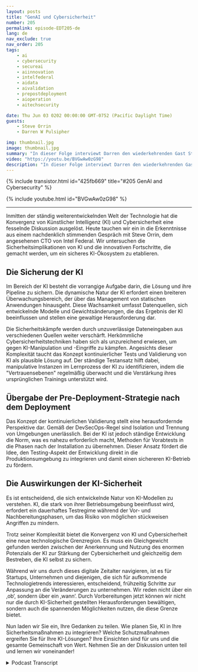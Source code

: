 ```yaml
---
layout: posts
title: "GenAI und Cybersicherheit"
number: 205
permalink: episode-EDT205-de
lang: de
nav_exclude: true
nav_order: 205
tags:
    - ai
    - cybersecurity
    - secureai
    - aiinnovation
    - intelfederal
    - aidata
    - aivalidation
    - prepostdeployment
    - aioperation
    - aitechsecurity

date: Thu Jun 03 0202 00:00:00 GMT-0752 (Pacific Daylight Time)
guests:
    - Steve Orrin
    - Darren W Pulsipher

img: thumbnail.jpg
image: thumbnail.jpg
summary: "In dieser Folge interviewt Darren den wiederkehrenden Gast Steve Orrin, CTO von Intel Federal, über die Schnittstelle zwischen Künstlicher Intelligenz (KI) und Cybersicherheit. Das Potenzial der KI zur Stärkung der Cybersicherheit zu nutzen und gleichzeitig die Sicherheit der KI selbst zu gewährleisten, erfordert ein Gleichgewicht, das eine frühzeitige Vorbereitung und innovative Strategien erfordert."
video: "https://youtu.be/BVGwAw0zG98"
description: "In dieser Folge interviewt Darren den wiederkehrenden Gast Steve Orrin, CTO von Intel Federal, über die Schnittstelle zwischen Künstlicher Intelligenz (KI) und Cybersicherheit. Das Potenzial der KI zur Stärkung der Cybersicherheit zu nutzen und gleichzeitig die Sicherheit der KI selbst zu gewährleisten, erfordert ein Gleichgewicht, das eine frühzeitige Vorbereitung und innovative Strategien erfordert."
---
```


<div>
{% include transistor.html id="425fb669" title="#205 GenAI and Cybersecurity" %}

{% include youtube.html id="BVGwAw0zG98" %}
</div>

---

Inmitten der ständig weiterentwickelnden Welt der Technologie hat die Konvergenz von Künstlicher Intelligenz (KI) und Cybersicherheit eine fesselnde Diskussion ausgelöst. Heute tauchen wir ein in die Erkenntnisse aus einem nachdenklich stimmenden Gespräch mit Steve Orrin, dem angesehenen CTO von Intel Federal. Wir untersuchen die Sicherheitsimplikationen von KI und die innovativen Fortschritte, die gemacht werden, um ein sicheres KI-Ökosystem zu etablieren.

## Die Sicherung der KI

Im Bereich der KI besteht die vorrangige Aufgabe darin, die Lösung und ihre Pipeline zu sichern. Die dynamische Natur der KI erfordert einen breiteren Überwachungsbereich, der über das Management von statischen Anwendungen hinausgeht. Diese Wachsamkeit umfasst Datenquellen, sich entwickelnde Modelle und Gewichtsänderungen, die das Ergebnis der KI beeinflussen und stellen eine gewaltige Herausforderung dar.

Die Sicherheitskämpfe werden durch unzuverlässige Dateneingaben aus verschiedenen Quellen weiter verschärft. Herkömmliche Cybersicherheitstechniken haben sich als unzureichend erwiesen, um gegen KI-Manipulation und -Eingriffe zu kämpfen. Angesichts dieser Komplexität taucht das Konzept kontinuierlicher Tests und Validierung von KI als plausible Lösung auf. Der ständige Testansatz hilft dabei, manipulative Instanzen im Lernprozess der KI zu identifizieren, indem die "Vertrauensebenen" regelmäßig überwacht und die Verstärkung ihres ursprünglichen Trainings unterstützt wird.

## Übergabe der Pre-Deployment-Strategie nach dem Deployment

Das Konzept der kontinuierlichen Validierung stellt eine herausfordernde Perspektive dar. Gemäß der DevSecOps-Regel sind Isolation und Trennung von Umgebungen unerlässlich. Bei der KI ist jedoch ständige Entwicklung die Norm, was es nahezu erforderlich macht, Methoden für Vorabtests in die Phasen nach der Installation zu übernehmen. Dieser Ansatz fördert die Idee, den Testing-Aspekt der Entwicklung direkt in die Produktionsumgebung zu integrieren und damit einen sichereren KI-Betrieb zu fördern.

## Die Auswirkungen der KI-Sicherheit

Es ist entscheidend, die sich entwickelnde Natur von KI-Modellen zu verstehen. KI, die stark von ihrer Betriebsumgebung beeinflusst wird, erfordert ein dauerhaftes Testregime während der Vor- und Nachbereitungsphasen, um das Risiko von möglichen stückweisen Angriffen zu mindern.

Trotz seiner Komplexität bietet die Konvergenz von KI und Cybersicherheit eine neue technologische Grenzregion. Es muss ein Gleichgewicht gefunden werden zwischen der Anerkennung und Nutzung des enormen Potenzials der KI zur Stärkung der Cybersicherheit und gleichzeitig dem Bestreben, die KI selbst zu sichern.

Während wir uns durch dieses digitale Zeitalter navigieren, ist es für Startups, Unternehmen und diejenigen, die sich für aufkommende Technologietrends interessieren, entscheidend, frühzeitig Schritte zur Anpassung an die Veränderungen zu unternehmen. Wir reden nicht über ein ‚ob‘, sondern über ein ‚wann‘. Durch Vorbereitungen jetzt können wir nicht nur die durch KI-Sicherheit gestellten Herausforderungen bewältigen, sondern auch die spannenden Möglichkeiten nutzen, die diese Grenze bietet.

Nun laden wir Sie ein, Ihre Gedanken zu teilen. Wie planen Sie, KI in Ihre Sicherheitsmaßnahmen zu integrieren? Welche Schutzmaßnahmen ergreifen Sie für Ihre KI-Lösungen? Ihre Einsichten sind für uns und die gesamte Gemeinschaft von Wert. Nehmen Sie an der Diskussion unten teil und lernen wir voneinander!



<details>
<summary> Podcast Transcript </summary>

<p></p>

</details>
